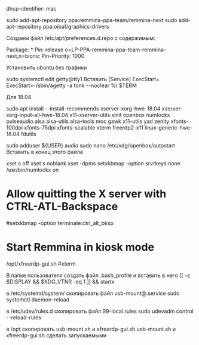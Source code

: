 dhcp-identifier: mac



sudo add-apt-repository ppa:remmina-ppa-team/remmina-next
sudo add-apt-repository ppa:oibaf/graphics-drivers

Создаем файл /etc/apt/preferences.d.repo с содержимым:

Package: *
Pin: release o=LP-PPA-remmina-ppa-team-remmina-next,n=bionic
Pin-Priority: 1000

Установить ubuntu без графики

sudo systemctl edit getty@tty1
Вставить
    [Service]
    ExecStart=
    ExecStart=-/sbin/agetty -a tonk --noclear %I $TERM
        

Для 18.04

sudo apt install --install-recommends xserver-xorg-hwe-18.04 xserver-xorg-input-all-hwe-18.04 x11-xserver-utils xinit openbox numlockx pulseaudio alsa alsa-utils alsa-tools moc gawk x11-utils yad zenity xfonts-100dpi xfonts-75dpi xfonts-scalable xterm freerdp2-x11 linux-generic-hwe-18.04 fdutils 



sudo adduser ${USER} audio
sudo nano /etc/xdg/openbox/autostart
Вставить в конец этого файла

xset s off
xset s noblank
xset -dpms
setxkbmap -option srvrkeys:none
/usr/bin/numlockx on
# Allow quitting the X server with CTRL-ATL-Backspace
#setxkbmap -option terminate:ctrl_alt_bksp
# Start Remmina in kiosk mode
/opt/xfreerdp-gui.sh
#xterm

В папке пользователя создать файл .bash_profile и вставить в него
    [[ -z $DISPLAY && $XDG_VTNR -eq 1 ]] && startx
        
в /etc/systemd/system/ скопировать файл usb-mount@.service
sudo systemctl daemon-reload

в /etc/udev/rules.d скопировать файл 99-local.rules
sudo udevadm control --reload-rules

в /opt скопировать usb-mount.sh и xfreerdp-gui.sh
usb-mount.sh и xfreerdp-gui.sh сделать запускаемыми
